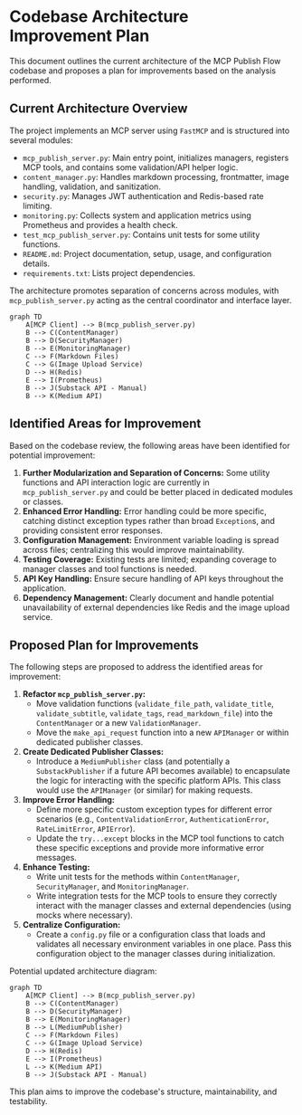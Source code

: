 # Codebase Architecture Improvement Plan

This document outlines the current architecture of the MCP Publish Flow codebase and proposes a plan for improvements based on the analysis performed.

## Current Architecture Overview

The project implements an MCP server using `FastMCP` and is structured into several modules:

*   `mcp_publish_server.py`: Main entry point, initializes managers, registers MCP tools, and contains some validation/API helper logic.
*   `content_manager.py`: Handles markdown processing, frontmatter, image handling, validation, and sanitization.
*   `security.py`: Manages JWT authentication and Redis-based rate limiting.
*   `monitoring.py`: Collects system and application metrics using Prometheus and provides a health check.
*   `test_mcp_publish_server.py`: Contains unit tests for some utility functions.
*   `README.md`: Project documentation, setup, usage, and configuration details.
*   `requirements.txt`: Lists project dependencies.

The architecture promotes separation of concerns across modules, with `mcp_publish_server.py` acting as the central coordinator and interface layer.

```mermaid
graph TD
    A[MCP Client] --> B(mcp_publish_server.py)
    B --> C(ContentManager)
    B --> D(SecurityManager)
    B --> E(MonitoringManager)
    C --> F(Markdown Files)
    C --> G(Image Upload Service)
    D --> H(Redis)
    E --> I(Prometheus)
    B --> J(Substack API - Manual)
    B --> K(Medium API)
```

## Identified Areas for Improvement

Based on the codebase review, the following areas have been identified for potential improvement:

1.  **Further Modularization and Separation of Concerns:** Some utility functions and API interaction logic are currently in `mcp_publish_server.py` and could be better placed in dedicated modules or classes.
2.  **Enhanced Error Handling:** Error handling could be more specific, catching distinct exception types rather than broad `Exception`s, and providing consistent error responses.
3.  **Configuration Management:** Environment variable loading is spread across files; centralizing this would improve maintainability.
4.  **Testing Coverage:** Existing tests are limited; expanding coverage to manager classes and tool functions is needed.
5.  **API Key Handling:** Ensure secure handling of API keys throughout the application.
6.  **Dependency Management:** Clearly document and handle potential unavailability of external dependencies like Redis and the image upload service.

## Proposed Plan for Improvements

The following steps are proposed to address the identified areas for improvement:

1.  **Refactor `mcp_publish_server.py`:**
    *   Move validation functions (`validate_file_path`, `validate_title`, `validate_subtitle`, `validate_tags`, `read_markdown_file`) into the `ContentManager` or a new `ValidationManager`.
    *   Move the `make_api_request` function into a new `APIManager` or within dedicated publisher classes.
2.  **Create Dedicated Publisher Classes:**
    *   Introduce a `MediumPublisher` class (and potentially a `SubstackPublisher` if a future API becomes available) to encapsulate the logic for interacting with the specific platform APIs. This class would use the `APIManager` (or similar) for making requests.
3.  **Improve Error Handling:**
    *   Define more specific custom exception types for different error scenarios (e.g., `ContentValidationError`, `AuthenticationError`, `RateLimitError`, `APIError`).
    *   Update the `try...except` blocks in the MCP tool functions to catch these specific exceptions and provide more informative error messages.
4.  **Enhance Testing:**
    *   Write unit tests for the methods within `ContentManager`, `SecurityManager`, and `MonitoringManager`.
    *   Write integration tests for the MCP tools to ensure they correctly interact with the manager classes and external dependencies (using mocks where necessary).
5.  **Centralize Configuration:**
    *   Create a `config.py` file or a configuration class that loads and validates all necessary environment variables in one place. Pass this configuration object to the manager classes during initialization.

Potential updated architecture diagram:

```mermaid
graph TD
    A[MCP Client] --> B(mcp_publish_server.py)
    B --> C(ContentManager)
    B --> D(SecurityManager)
    B --> E(MonitoringManager)
    B --> L(MediumPublisher)
    C --> F(Markdown Files)
    C --> G(Image Upload Service)
    D --> H(Redis)
    E --> I(Prometheus)
    L --> K(Medium API)
    B --> J(Substack API - Manual)
```

This plan aims to improve the codebase's structure, maintainability, and testability.